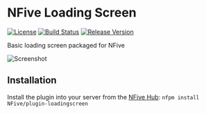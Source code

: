 # NFive Loading Screen
[![License](https://img.shields.io/github/license/NFive/plugin-loadingscreen.svg)](LICENSE)
[![Build Status](https://img.shields.io/appveyor/ci/NFive/plugin-loadingscreen.svg)](https://ci.appveyor.com/project/NFive/plugin-loadingscreen)
[![Release Version](https://img.shields.io/github/release/NFive/plugin-loadingscreen/all.svg)](https://github.com/NFive/plugin-loadingscreen/releases)

Basic loading screen packaged for NFive

![Screenshot](https://user-images.githubusercontent.com/43646/51090694-a5b28d00-1777-11e9-89f1-26287c42eacb.jpg)

## Installation
Install the plugin into your server from the [NFive Hub](https://hub.nfive.io/NFive/plugin-loadingscreen): `nfpm install NFive/plugin-loadingscreen`
